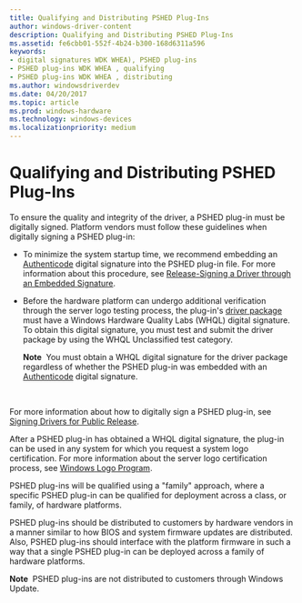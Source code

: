 ```yaml
---
title: Qualifying and Distributing PSHED Plug-Ins
author: windows-driver-content
description: Qualifying and Distributing PSHED Plug-Ins
ms.assetid: fe6cbb01-552f-4b24-b300-168d6311a596
keywords:
- digital signatures WDK WHEA), PSHED plug-ins
- PSHED plug-ins WDK WHEA , qualifying
- PSHED plug-ins WDK WHEA , distributing
ms.author: windowsdriverdev
ms.date: 04/20/2017
ms.topic: article
ms.prod: windows-hardware
ms.technology: windows-devices
ms.localizationpriority: medium
---
```


# Qualifying and Distributing PSHED Plug-Ins


To ensure the quality and integrity of the driver, a PSHED plug-in must be digitally signed. Platform vendors must follow these guidelines when digitally signing a PSHED plug-in:

-   To minimize the system startup time, we recommend embedding an [Authenticode](https://msdn.microsoft.com/library/windows/hardware/ff686697) digital signature into the PSHED plug-in file. For more information about this procedure, see [Release-Signing a Driver through an Embedded Signature](https://msdn.microsoft.com/library/windows/hardware/ff549832).

-   Before the hardware platform can undergo additional verification through the server logo testing process, the plug-in's [driver package](https://msdn.microsoft.com/library/windows/hardware/ff544840) must have a Windows Hardware Quality Labs (WHQL) digital signature. To obtain this digital signature, you must test and submit the driver package by using the WHQL Unclassified test category.

    **Note**  You must obtain a WHQL digital signature for the driver package regardless of whether the PSHED plug-in was embedded with an [Authenticode](https://msdn.microsoft.com/library/windows/hardware/ff686697) digital signature.

     

For more information about how to digitally sign a PSHED plug-in, see [Signing Drivers for Public Release](https://msdn.microsoft.com/library/windows/hardware/ff552289).

After a PSHED plug-in has obtained a WHQL digital signature, the plug-in can be used in any system for which you request a system logo certification. For more information about the server logo certification process, see [Windows Logo Program](http://go.microsoft.com/fwlink/p/?linkid=26144).

PSHED plug-ins will be qualified using a "family" approach, where a specific PSHED plug-in can be qualified for deployment across a class, or family, of hardware platforms.

PSHED plug-ins should be distributed to customers by hardware vendors in a manner similar to how BIOS and system firmware updates are distributed. Also, PSHED plug-ins should interface with the platform firmware in such a way that a single PSHED plug-in can be deployed across a family of hardware platforms.

**Note**  PSHED plug-ins are not distributed to customers through Windows Update.

 

 

 




